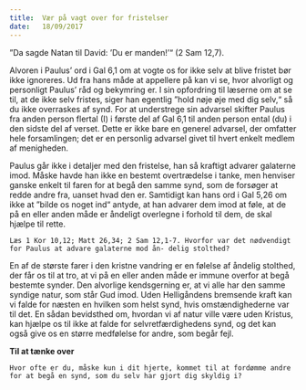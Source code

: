 ```yaml
---
title:  Vær på vagt over for fristelser
date:   18/09/2017
---
```


”Da sagde Natan til David: ’Du er manden!’“ (2 Sam 12,7).

Alvoren i Paulus’ ord i Gal 6,1 om at vogte os for ikke selv at blive fristet bør ikke ignoreres. Ud fra hans måde at appellere på kan vi se, hvor alvorligt og personligt Paulus’ råd og bekymring er. I sin opfordring til læserne om at se til, at de ikke selv fristes, siger han egentlig ”hold nøje øje med dig selv,“ så du ikke overraskes af synd. For at understrege sin advarsel skifter Paulus fra anden person flertal (I) i første del af Gal 6,1 til anden person ental (du) i den sidste del af verset. Dette er ikke bare en generel advarsel, der omfatter hele forsamlingen; det er en personlig advarsel givet til hvert enkelt medlem af menigheden.

Paulus går ikke i detaljer med den fristelse, han så kraftigt advarer galaterne imod. Måske havde han ikke en bestemt overtrædelse i tanke, men henviser ganske enkelt til faren for at begå den samme synd, som de forsøger at redde andre fra, uanset hvad den er. Samtidigt kan hans ord i Gal 5,26 om ikke at ”bilde os noget ind“ antyde, at han advarer dem imod at føle, at de på en eller anden måde er åndeligt overlegne i forhold til dem, de skal hjælpe til rette.

`Læs 1 Kor 10,12; Matt 26,34; 2 Sam 12,1-7. Hvorfor var det nødvendigt for Paulus at advare galaterne mod ån- delig stolthed?`

En af de største farer i den kristne vandring er en følelse af åndelig stolthed, der får os til at tro, at vi på en eller anden måde er immune overfor at begå bestemte synder. Den alvorlige kendsgerning er, at vi alle har den samme syndige natur, som står Gud imod. Uden Helligåndens bremsende kraft kan vi falde for næsten en hvilken som helst synd, hvis omstændighederne var til det. En sådan bevidsthed om, hvordan vi af natur ville være uden Kristus, kan hjælpe os til ikke at falde for selvretfærdighedens synd, og det kan også give os en større medfølelse for andre, som begår fejl.

**Til at tænke over**

`Hvor ofte er du, måske kun i dit hjerte, kommet til at fordømme andre for at begå en synd, som du selv har gjort dig skyldig i?`
